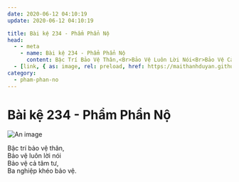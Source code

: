 ```yaml
---
date: 2020-06-12 04:10:19
update: 2020-06-12 04:10:19

title: Bài kệ 234 - Phẩm Phẩn Nộ
head:
  - - meta
    - name: Bài kệ 234 - Phẩm Phẩn Nộ
      content: Bậc Trí Bảo Vệ Thân,<Br>Bảo Vệ Luôn Lời Nói<Br>Bảo Vệ Cả Tâm Tư,<Br>Ba Nghiệp Khéo Bảo Vệ.<Br>
  - [link, { as: image, rel: preload, href: https://maithanhduyan.github.io/kinh-phap-cu/img/pham-phan-no/pham-phan-no-234.jpg }]
category:
  - pham-phan-no
---
```


# Bài kệ 234 - Phẩm Phẩn Nộ

![An image](/img/pham-phan-no/pham-phan-no-234.jpg)

Bậc trí bảo vệ thân,<br>Bảo vệ luôn lời nói<br>Bảo vệ cả tâm tư,<br>Ba nghiệp khéo bảo vệ.<br>
